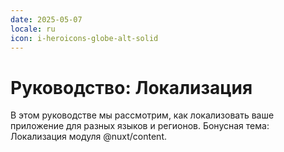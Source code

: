 ```yaml
---
date: 2025-05-07
locale: ru
icon: i-heroicons-globe-alt-solid
---
```


# Руководство: Локализация

В этом руководстве мы рассмотрим, как локализовать ваше приложение для разных языков и регионов.
Бонусная тема: Локализация модуля @nuxt/content.
